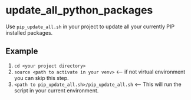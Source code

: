 # update_all_python_packages
Use `pip_update_all.sh` in your project to update all your currently PIP installed packages.

## Example
1.  `cd <your project directory>`
1.  `source <path to activate in your venv>`  <-- if not virtual environment you can skip this step.
1.  `<path to pip_update_all.sh>/pip_update_all.sh`  <-- This will run the script in your current environment.


